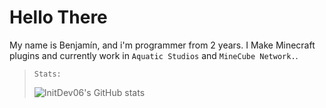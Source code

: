 # Hello There

My name is Benjamín, and i'm programmer from 2 years.
I Make Minecraft plugins and currently work in `Aquatic Studios` and `MineCube Network.`.

> `Stats:`
>
>  ![InitDev06's GitHub stats](https://github-readme-stats.vercel.app/api?username=initdev06&show_icons=true&theme=radical&include_all_commits=true&count_private=true)
